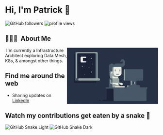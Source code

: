 # Hi, I'm Patrick 👻

![GitHub followers](https://img.shields.io/github/followers/kcirtapfromspace?label=Follow&style=social)
<img alt = "profile views" src="https://komarev.com/ghpvc/?username=kcirtapfromspace&color=brightgreen">  

## 👨🏻‍💻 &nbsp;About Me

<img alt="Night Coding" src="https://raw.githubusercontent.com/AVS1508/AVS1508/master/assets/Night-Coding.gif" align="right"/>

&nbsp;I'm currently a Infrastructure Architect exploring Data Mesh, K8s, & amongst other things. 

## Find me around the web

- Sharing updates on <a href="https://www.linkedin.com/in/patrickdeutsch/">LinkedIn</a>

## Watch my contributions get eaten by a snake 🐍

![GitHub Snake Light](https://github.com/kcirtapfromspace/Actions/blob/output/github-snake.svg#gh-light-mode-only)
![GitHub Snake Dark](https://github.com/kcirtapfromspace/Actions/blob/output/github-snake-dark.svg#gh-dark-mode-only)
